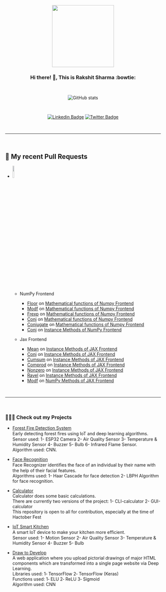 <div align="center">
  
  <img src="https://github.com/RakshitKumar04/RakshitKumar04/assets/72027411/d56fda23-ec56-4983-8468-17208e1a3dac" width="200" height="200">
  
  ### Hi there! 👋, This is **Rakshit Sharma** :bowtie:

  <br />

  ![GitHub stats](https://github-readme-stats.vercel.app/api?username=RakshitKumar04&count_private=true&show_icons=false&theme=ayu-mirage&hide_title=true)

  <br />

  [![Linkedin Badge](https://img.shields.io/badge/LinkedIn-0077B5?style=flat-square&logo=linkedin&logoColor=white)](https://www.linkedin.com/in/rakshit-kumar-0402/)
  [![Twitter Badge](https://img.shields.io/badge/Twitter-1DA1F2?style=flat-square&logo=twitter&logoColor=white)](https://twitter.com/RakshitSharma04)
  
  <br />
    
</div>
  
---

<br />

## 🔨 My recent Pull Requests

- <a href="https://unify.ai/"> <img class="dark-light" width="10%" src="https://github.com/RakshitKumar04/RakshitKumar04/assets/72027411/281b1141-a321-4326-9cd3-edfe9ac1d8c0"> </a>

  - NumPy Frontend
    - [Floor](https://github.com/unifyai/ivy/pull/12948) on [Mathematical functions of Numpy Frontend](https://github.com/unifyai/ivy/issues/1525)
    - [Modf](https://github.com/unifyai/ivy/pull/11680) on [Mathematical functions of Numpy Frontend](https://github.com/unifyai/ivy/issues/1525)
    - [Frexp](https://github.com/unifyai/ivy/pull/11681) on [Mathematical functions of Numpy Frontend](https://github.com/unifyai/ivy/issues/1525)
    - [Conj](https://github.com/unifyai/ivy/pull/13248) on [Mathematical functions of Numpy Frontend](https://github.com/unifyai/ivy/issues/1525)
    - [Conjugate](https://github.com/unifyai/ivy/pull/14594) on [Mathematical functions of Numpy Frontend](https://github.com/unifyai/ivy/issues/1525)
    - [Conj](https://github.com/unifyai/ivy/pull/15085) on [Instance Methods of NumPy Frontend](https://github.com/unifyai/ivy/issues/3607)

  - Jax Frontend
    - [Mean](https://github.com/unifyai/ivy/pull/14172) on [Instance Methods of JAX Frontend](https://github.com/unifyai/ivy/issues/3617)
    - [Conj](https://github.com/unifyai/ivy/pull/14541) on [Instance Methods of JAX Frontend](https://github.com/unifyai/ivy/issues/3617)
    - [Cumsum](https://github.com/unifyai/ivy/pull/14952) on [Instance Methods of JAX Frontend](https://github.com/unifyai/ivy/issues/3617)
    - [Comprod](https://github.com/unifyai/ivy/pull/14955) on [Instance Methods of JAX Frontend](https://github.com/unifyai/ivy/issues/3617)
    - [Nonzero](https://github.com/unifyai/ivy/pull/15384) on [Instance Methods of JAX Frontend](https://github.com/unifyai/ivy/issues/3617)
    - [Ravel](https://github.com/unifyai/ivy/pull/15388) on [Instance Methods of JAX Frontend](https://github.com/unifyai/ivy/issues/3617)
    - [Modf](https://github.com/unifyai/ivy/pull/14525) on [NumPy Methods of JAX Frontend](https://github.com/unifyai/ivy/issues/8426)

<br />

---

<br />

### 👨🏻‍💻 Check out my Projects

- [Forest Fire Detection System](https://github.com/RakshitKumar04/Forest-Fire-Detection-System)<br>
  Early detecting forest ﬁres using IoT and deep learning algorithms.<br>
  Sensor used: 1- ESP32 Camera 2- Air Quality Sensor 3- Temperature & Humidity Sensor 4- Buzzer 5- Bulb 6- Infrared Flame Sensor.<br>
  Algorithm used: CNN.<br>

- [Face Recognition](https://github.com/RakshitKumar04/Face_Recognition)<br>
  Face Recognizer identiﬁes the face of an individual by their name with the help of their facial features.<br>
  Algorithms used: 1- Haar Cascade for face detection 2- LBPH Algorithm for face recognition.<br>

- [Calculator](https://github.com/RakshitKumar04/Calculator)<br>
  Calculator does some basic calculations.<br>
  There are currently two versions of the project: 1- CLI-calculator 2- GUI-calculator<br>
  This repository is open to all for contribution, especially at the time of Hactober Fest<br>

- [IoT Smart Kitchen](https://github.com/RakshitKumar04/IoT_Smart_Kitchen)<br>
  A smart IoT device to make your kitchen more eﬃcient.<br>
  Sensor used: 1- Motion Sensor 2- Air Quality Sensor 3- Temperature & Humidity Sensor 4- Buzzer 5- Bulb<br>
  
- [Draw to Develop](https://github.com/RakshitKumar04/Draw2Develop-2)<br>
  A web application where you upload pictorial drawings of major HTML components which are transformed into a single page website via Deep Learning. <br>
  Libraries used: 1‑ TensorFlow 2‑ TensorFlow (Keras) <br>
  Functions used: 1‑ ELU 2‑ ReLU 3‑ Sigmoid <br>
  Algorithm used: CNN <br>
